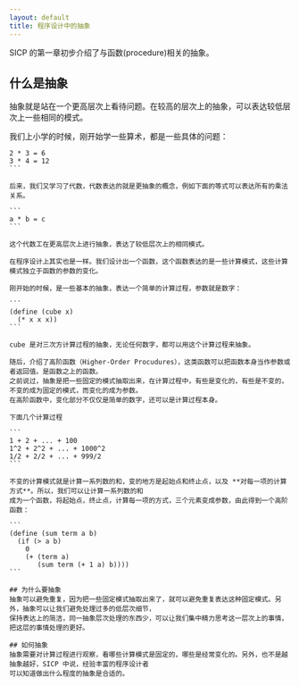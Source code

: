 ```yaml
---
layout: default
title: 程序设计中的抽象
---
```


SICP 的第一章初步介绍了与函数(procedure)相关的抽象。

## 什么是抽象
抽象就是站在一个更高层次上看待问题。在较高的层次上的抽象，可以表达较低层次上一些相同的模式。

我们上小学的时候，刚开始学一些算术，都是一些具体的问题：

````
2 * 3 = 6
3 * 4 = 12
```

后来，我们又学习了代数，代数表达的就是更抽象的概念，例如下面的等式可以表达所有的乘法关系。

```
a * b = c
```

这个代数工在更高层次上进行抽象，表达了较低层次上的相同模式。

在程序设计上其实也是一样。我们设计出一个函数，这个函数表达的是一些计算模式，这些计算模式独立于函数的参数的变化。

刚开始的时候，是一些基本的抽象，表达一个简单的计算过程，参数就是数字：

```
(define (cube x)
  (* x x x))
```

cube 是对三次方计算过程的抽象，无论任何数字，都可以用这个计算过程来抽象。

随后，介绍了高阶函数（Higher-Order Procudures），这类函数可以把函数本身当作参数或者返回值。是函数之上的函数。
之前说过，抽象是把一些固定的模式抽取出来，在计算过程中，有些是变化的，有些是不变的，不变的成为固定的模式，而变化的成为参数。
在高阶函数中，变化部分不仅仅是简单的数字，还可以是计算过程本身。

下面几个计算过程

```
1 + 2 + ... + 100
1^2 + 2^2 + ... + 1000^2
1/2 + 2/2 + ... + 999/2
```

不变的计算模式就是计算一系列数的和，变的地方是起始点和终止点，以及 **对每一项的计算方式**。所以，我们可以让计算一系列数的和
成为一个函数，将起始点，终止点，计算每一项的方式，三个元素变成参数，由此得到一个高阶函数：

```
(define (sum term a b)
  (if (> a b)
    0
    (+ (term a)
       (sum term (+ 1 a) b))))
```

## 为什么要抽象
抽象可以避免重复，因为把一些固定模式抽取出来了，就可以避免重复表达这种固定模式。另外，抽象可以让我们避免处理过多的低层次细节，
保持表达上的简洁，同一抽象层次处理的东西少，可以让我们集中精力思考这一层次上的事情，把这层的事情处理的更好。

## 如何抽象
抽象需要对计算过程进行观察，看哪些计算模式是固定的，哪些是经常变化的。另外，也不是越抽象越好，SICP 中说，经验丰富的程序设计者
可以知道做出什么程度的抽象是合适的。
